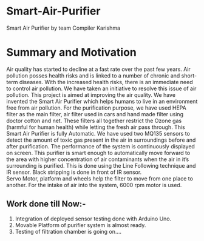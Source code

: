# Smart-Air-Purifier
Smart Air Purifier by team Compiler Karishma
# Summary and Motivation
Air quality has started to decline at a fast rate over the past few years. Air pollution posses health risks and is linked to a number of chronic and short-term diseases. With the increased health risks, there is an immediate need to control air pollution. We have taken an initiative to resolve this issue of air pollution.
This project is aimed at improving the air quality. We have invented the Smart Air Purifier which helps humans to live in an environment free from air pollution. For the purification purpose, we have used  HEPA filter as the main filter, air filter used in cars and hand made filter using doctor cotton and net. These filters all together restrict the Ozone gas (harmful for human health) while letting the fresh air pass through.
This Smart Air Purifier is fully Automatic. We have used two MQ135 sensors to detect the amount of toxic gas present in the air in surroundings before and after purification. The performance of the system is continuously displayed on screen.
This purifier is smart enough to automatically move forward to the area with higher concentration of air contaminants when the air in it’s  surrounding is purified. This is done using the Line Following technique and IR sensor. Black stripping is done in front of IR sensor.    
Servo Motor, platform and wheels help the filter to move from one place to another. For the intake of air into the system, 6000 rpm motor is used.
## Work done till Now:-
1. Integration of deployed sensor testing done with Arduino Uno.
2. Movable Platform of purifier system is almost ready.
3. Testing of filtration chamber is going on....


